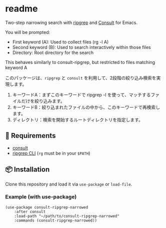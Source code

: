 # readme

Two-step narrowing search with [ripgrep](https://github.com/BurntSushi/ripgrep) and [Consult](https://github.com/minad/consult) for Emacs.

You will be prompted:

- First keyword (A): Used to collect files (rg -l A)
- Second keyword (B): Used to search interactively within those files
- Directory: Root directory for the search

This behaves similarly to consult-ripgrep, but restricted to files matching keyword A


このパッケージは、`ripgrep` と `consult` を利用して、2段階の絞り込み検索を実現します。
1. キーワードA：まずこのキーワードで ripgrep -l を使って、マッチするファイルだけを絞り込みます。
2. キーワードB：絞り込まれたファイルの中から、このキーワードで再検索します。
3. ディレクトリ：検索を開始するルートディレクトリを指定します。


## 🔧 Requirements

- [consult](https://github.com/minad/consult)
- [ripgrep CLI](https://github.com/BurntSushi/ripgrep) (`rg` must be in your `$PATH`)


## 📦 Installation

Clone this repository and load it via `use-package` or `load-file`.

### Example (with use-package)

```elisp
(use-package consult-ripgrep-narrowed
	:after consult
	:load-path "~/path/to/consult-ripgrep-narrowed"
	:commands (consult-ripgrep-narrowed))
```

